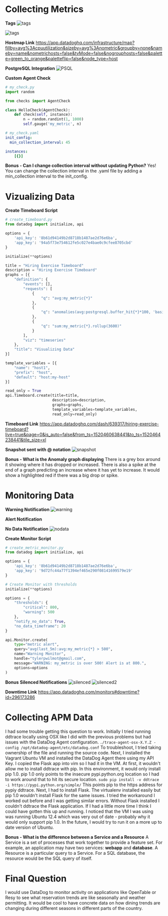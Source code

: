 # Collecting Metrics

**Tags**
![tags](tags.png?raw=true "Tags")

![tags](tags2.png?raw=true "Tags")

**Hostmap Link**
https://app.datadoghq.com/infrastructure/map?fillby=avg%3Acpuutilization&sizeby=avg%3Anometric&groupby=none&nameby=name&nometrichosts=false&tvMode=false&nogrouphosts=false&palette=green_to_orange&paletteflip=false&node_type=host

**PostgreSQL Integration**
![PSQL](postgres.png?raw=true "PSQL")

**Custom Agent Check**

```python
# my_check.py
import random

from checks import AgentCheck

class HelloCheck(AgentCheck):
    def check(self, instance):
    	n = random.randint(1, 1000)
        self.gauge('my_metric', n)
```

```yaml
# my_check.yaml
init_config:
  min_collection_interval: 45

instances:
    [{}]
```

**Bonus - Can I change collection interval without updating Python?**
Yes! You can change the collection interval in the .yaml file by adding a min_collection
interval to the init_config.

# Vizualizing Data

**Create Timeboard Script**

```python
# create_timeboard.py
from datadog import initialize, api

options = {
    'api_key': '8b61d94149b2d8718b1487ae2d76e6ba',
    'app_key': '94a5f73e754612fe5c027e4bae0c9cfee8705cbd'
}

initialize(**options)

title = "Hiring Exercise Timeboard"
description = "Hiring Exercise Timeboard"
graphs = [{
	"definition": {
		"events": [],
		"requests": [
			{
				"q": "avg:my_metric{*}"
			},
			{
				"q": "anomalies(avg:postgresql.buffer_hit{*}*100, 'basic', 2)"
			},
			{
				"q": "sum:my_metric{*}.rollup(3600)"
			}
		],
		"viz": "timeseries"
	},
	"title": "Visualizing Data"
}]

template_variables = [{
    "name": "host1",
    "prefix": "host",
    "default": "host:my-host"
}]

read_only = True
api.Timeboard.create(title=title,
                     description=description,
                     graphs=graphs,
                     template_variables=template_variables,
                     read_only=read_only)
```

**Timeboard Link**
https://app.datadoghq.com/dash/639317/hiring-exercise-timeboard?live=true&page=0&is_auto=false&from_ts=1520460638441&to_ts=1520464238441&tile_size=xl

**Snapshot sent with @ notation**
![snapshot](snapshot.png?raw=true "snapshot")

**Bonus - What is the Anomaly graph displaying**
There is a grey box around it showing where it has dropped or increased. There is also a spike at the end of a graph predicting an increase where it has yet to increase. It would show a highlighted red if there was a big drop or spike.

# Monitoring Data

**Warning Notification**
![warning](warning.png?raw=true "warning")

**Alert Notification**

**No Data Notification**
![nodata](nodata.png?raw=true "nodata")

**Create Monitor Script**
```python
# create_metric_monitor.py
from datadog import initialize, api

options = {
    'api_key': '8b61d94149b2d8718b1487ae2d76e6ba',
    'app_key': '9d72fc44a77f1394ef465e290f08141699579e19'
}

# Create Monitor with thresholds
initialize(**options)

options = {
	"thresholds": {
		"critical": 800,
		"warning": 500
	},
    "notify_no_data": True,
    "no_data_timeframe": 20
}

api.Monitor.create(
    type="metric alert",
    query="avg(last_5m):avg:my_metric{*} > 500",
    name="Warning Monitor",
    handle="tylerpwilmot@gmail.com",
    message="WARNING: my_metric is over 500! Alert is at 800.",
    options=options
)
```

**Bonus**
**Silenced Notifications**
![silenced](silenced.png?raw=true "silenced")
![silenced2](silenced2.png?raw=true "silenced2")

**Downtime Link**
https://app.datadoghq.com/monitors#downtime?id=296173286

# Collecting APM Data
I had some trouble getting this question to work. Initially I tried running ddtrace locally using OSX like I did with the previous problems but had issues with the DataDog Agent configuration.
`./trace-agent-osx-X.Y.Z -config /opt/datadog-agent/etc/datadog.conf`
To troubleshoot, I tried taking ownership of the file and running the source code. Next, I installed the Vagrant Ubuntu VM and installed the DataDog Agent there using my API Key. I copied the Flask app into vim so I had it in the VM. At first, it wouldn't allow me to install ddtrace with pip. In this environment, it would only install pip 1.0. pip 1.0 only points to the insecure pypi.python.org location so I had to work around that to hit its secure location.
`sudo pip install -v ddtrace -i https://pypi.python.org/simple/`
This points pip to the https address for pypiy ddtrace. Next, I had to install Flask. The virtualenv installed easily but pip 1.0 wouldn't install Flask for the same issues. I tried the workaround I worked out before and I was getting similar errors. Without Flask installed I couldn't ddtrace the Flask application. If I had a little more time I think I  could have gotten this up and running. I noticed that the VM I was using was running Ubuntu 12.4 which was very out of date - probably why it would only support pip 1.0. In the future, I would try to run it on a more up to date version of Ubuntu.

**Bonus - What is the difference between a Service and a Resource**
A Service is a set of processes that work together to provide a feature set. For example,
an application may have two services: **webapp** and **database**. A Resource is a
particular query to a Service. For a SQL database, the resource would be the SQL query
of itself.

# Final Question
I would use DataDog to monitor activity on applications like OpenTable or Resy to see what reservation trends are like seasonally and weather permitting. It would be cool to have concrete data on how dining trends are changing during different seasons in different parts of the country.
